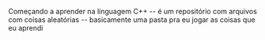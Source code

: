 Começando a aprender na linguagem C++
-- é um repositório com arquivos com coisas aleatórias
-- basicamente uma pasta pra eu jogar as coisas que eu aprendi

